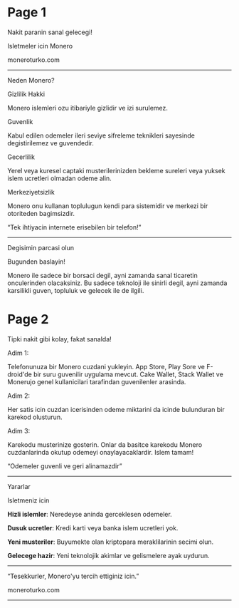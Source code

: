 # Page 1

Nakit paranin sanal gelecegi!

Isletmeler icin Monero

moneroturko.com

---

Neden Monero?

Gizlilik Hakki

Monero islemleri ozu itibariyle gizlidir ve izi surulemez.

Guvenlik

Kabul edilen odemeler ileri seviye sifreleme teknikleri sayesinde degistirilemez ve guvendedir.

Gecerlilik

Yerel veya kuresel captaki musterilerinizden bekleme sureleri veya yuksek islem ucretleri olmadan odeme alin.

Merkeziyetsizlik

Monero onu kullanan toplulugun kendi para sistemidir ve merkezi bir otoriteden bagimsizdir.

“Tek ihtiyacin internete erisebilen bir telefon!”

---

Degisimin parcasi olun

Bugunden baslayin!

Monero ile sadece bir borsaci degil, ayni zamanda sanal ticaretin onculerinden olacaksiniz. Bu sadece teknoloji ile sinirli degil, ayni zamanda karsilikli guven, topluluk ve gelecek ile de ilgili.

# Page 2

Tipki nakit gibi kolay, fakat sanalda!

Adim 1:

Telefonunuza bir Monero cuzdani yukleyin. App Store, Play Sore ve F-droid'de bir suru guvenilir uygulama mevcut. Cake Wallet, Stack Wallet ve Monerujo genel kullanicilari tarafindan guvenilenler arasinda.

Adim 2:

Her satis icin cuzdan icerisinden odeme miktarini da icinde bulunduran bir karekod olusturun.

Adim 3:

Karekodu musterinize gosterin. Onlar da basitce karekodu Monero cuzdanlarinda okutup odemeyi onaylayacaklardir. Islem tamam!

“Odemeler guvenli ve geri alinamazdir”

---

Yararlar

Isletmeniz icin

**Hizli islemler**: Neredeyse aninda gerceklesen odemeler.

**Dusuk ucretler**: Kredi karti veya banka islem ucretleri yok.

**Yeni musteriler**: Buyumekte olan kriptopara meraklilarinin secimi olun.

**Gelecege hazir**: Yeni teknolojik akimlar ve gelismelere ayak uydurun.

---

“Tesekkurler,
Monero'yu tercih ettiginiz icin.”

moneroturko.com

---
